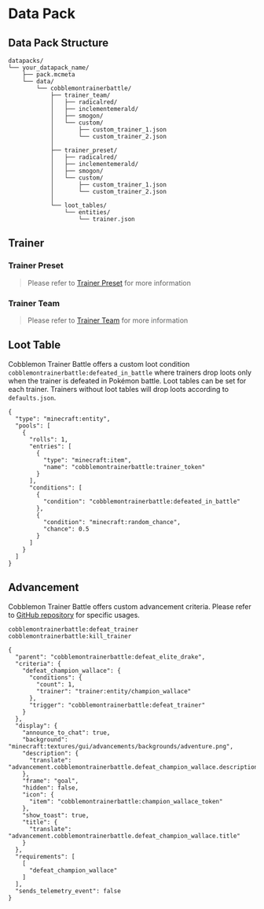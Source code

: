 # Data Pack

## Data Pack Structure

```
datapacks/
└── your_datapack_name/
    ├── pack.mcmeta
    └── data/
        └── cobblemontrainerbattle/
            ├── trainer_team/
            │   ├── radicalred/
            │   ├── inclementemerald/
            │   ├── smogon/
            │   └── custom/
            │       ├── custom_trainer_1.json
            │       └── custom_trainer_2.json
            │
            ├── trainer_preset/
            │   ├── radicalred/
            │   ├── inclementemerald/
            │   ├── smogon/
            │   └── custom/
            │       ├── custom_trainer_1.json
            │       └── custom_trainer_2.json
            │
            └── loot_tables/
                └── entities/
                    └── trainer.json
```

## Trainer

### Trainer Preset 

> Please refer to [Trainer Preset](../trainerpreset) for more information

### Trainer Team

> Please refer to [Trainer Team](../trainerteam) for more information

## Loot Table

Cobblemon Trainer Battle offers a custom loot condition `cobblemontrainerbattle:defeated_in_battle` where trainers drop loots only when the trainer is defeated in Pokémon battle. Loot tables can be set for each trainer. Trainers without loot tables will drop loots according to `defaults.json`.

```
{
  "type": "minecraft:entity",
  "pools": [
    {
      "rolls": 1,
      "entries": [
        {
          "type": "minecraft:item",
          "name": "cobblemontrainerbattle:trainer_token"
        }
      ],
      "conditions": [
        {
          "condition": "cobblemontrainerbattle:defeated_in_battle"
        },
        {
          "condition": "minecraft:random_chance",
          "chance": 0.5
        }
      ]
    }
  ]
}
```

## Advancement

Cobblemon Trainer Battle offers custom advancement criteria. Please refer to [GitHub repository](https://github.com/KiwiFlavoredApollo/CobblemonTrainerBattle/tree/master/src/main/generated/data/cobblemontrainerbattle/advancements) for specific usages.

```
cobblemontrainerbattle:defeat_trainer
cobblemontrainerbattle:kill_trainer
```

```
{
  "parent": "cobblemontrainerbattle:defeat_elite_drake",
  "criteria": {
    "defeat_champion_wallace": {
      "conditions": {
        "count": 1,
        "trainer": "trainer:entity/champion_wallace"
      },
      "trigger": "cobblemontrainerbattle:defeat_trainer"
    }
  },
  "display": {
    "announce_to_chat": true,
    "background": "minecraft:textures/gui/advancements/backgrounds/adventure.png",
    "description": {
      "translate": "advancement.cobblemontrainerbattle.defeat_champion_wallace.description"
    },
    "frame": "goal",
    "hidden": false,
    "icon": {
      "item": "cobblemontrainerbattle:champion_wallace_token"
    },
    "show_toast": true,
    "title": {
      "translate": "advancement.cobblemontrainerbattle.defeat_champion_wallace.title"
    }
  },
  "requirements": [
    [
      "defeat_champion_wallace"
    ]
  ],
  "sends_telemetry_event": false
}
```